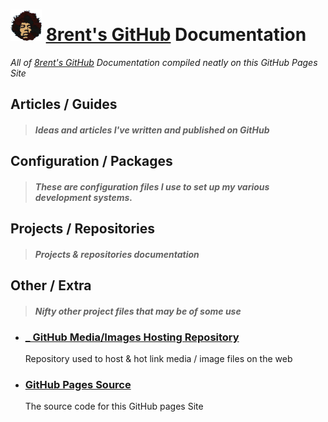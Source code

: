 # ![8rents Jimi Logo](https://raw.githubusercontent.com/8rents/_/i/jimi.png) [8rent's GitHub](https://github.com/8rentS) Documentation

 *All of [8rent's GitHub](https://github.com/8rentS) Documentation compiled neatly on this GitHub Pages Site*

## Articles / Guides

> #### *Ideas and articles I've written and published on GitHub*

## Configuration / Packages

> #### *These are configuration files I use to set up my various development systems.*
    
## Projects / Repositories

> #### *Projects & repositories documentation*

## Other / Extra

> #### *Nifty other project files that may be of some use*

- ### [_ GitHub Media/Images Hosting Repository](_)
    Repository used to host & hot link media / image files on the web

- ### [GitHub Pages Source](https://github.com/8rentS/8rentS.github.io)
    The source code for this GitHub pages Site

